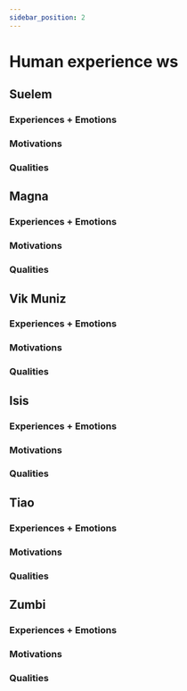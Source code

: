 ```yaml
---
sidebar_position: 2
---
```


# Human experience ws

## Suelem

### Experiences + Emotions




### Motivations





### Qualities




## Magna

### Experiences + Emotions




### Motivations





### Qualities





## Vik Muniz

### Experiences + Emotions




### Motivations





### Qualities




## Isis

### Experiences + Emotions




### Motivations





### Qualities







## Tiao

### Experiences + Emotions




### Motivations





### Qualities






## Zumbi

### Experiences + Emotions




### Motivations





### Qualities





